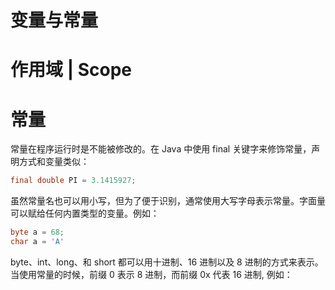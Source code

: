 # 变量与常量

# 作用域 | Scope

# 常量

常量在程序运行时是不能被修改的。在 Java 中使用 final 关键字来修饰常量，声明方式和变量类似：

```java
final double PI = 3.1415927;
```

虽然常量名也可以用小写，但为了便于识别，通常使用大写字母表示常量。字面量可以赋给任何内置类型的变量。例如：

```java
byte a = 68;
char a = 'A'
```

byte、int、long、和 short 都可以用十进制、16 进制以及 8 进制的方式来表示。当使用常量的时候，前缀 0 表示 8 进制，而前缀 0x 代表 16 进制, 例如：
